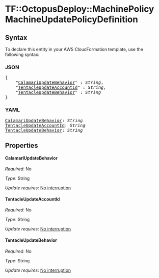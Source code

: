 # TF::OctopusDeploy::MachinePolicy MachineUpdatePolicyDefinition

## Syntax

To declare this entity in your AWS CloudFormation template, use the following syntax:

### JSON

<pre>
{
    "<a href="#calamariupdatebehavior" title="CalamariUpdateBehavior">CalamariUpdateBehavior</a>" : <i>String</i>,
    "<a href="#tentacleupdateaccountid" title="TentacleUpdateAccountId">TentacleUpdateAccountId</a>" : <i>String</i>,
    "<a href="#tentacleupdatebehavior" title="TentacleUpdateBehavior">TentacleUpdateBehavior</a>" : <i>String</i>
}
</pre>

### YAML

<pre>
<a href="#calamariupdatebehavior" title="CalamariUpdateBehavior">CalamariUpdateBehavior</a>: <i>String</i>
<a href="#tentacleupdateaccountid" title="TentacleUpdateAccountId">TentacleUpdateAccountId</a>: <i>String</i>
<a href="#tentacleupdatebehavior" title="TentacleUpdateBehavior">TentacleUpdateBehavior</a>: <i>String</i>
</pre>

## Properties

#### CalamariUpdateBehavior

_Required_: No

_Type_: String

_Update requires_: [No interruption](https://docs.aws.amazon.com/AWSCloudFormation/latest/UserGuide/using-cfn-updating-stacks-update-behaviors.html#update-no-interrupt)

#### TentacleUpdateAccountId

_Required_: No

_Type_: String

_Update requires_: [No interruption](https://docs.aws.amazon.com/AWSCloudFormation/latest/UserGuide/using-cfn-updating-stacks-update-behaviors.html#update-no-interrupt)

#### TentacleUpdateBehavior

_Required_: No

_Type_: String

_Update requires_: [No interruption](https://docs.aws.amazon.com/AWSCloudFormation/latest/UserGuide/using-cfn-updating-stacks-update-behaviors.html#update-no-interrupt)

